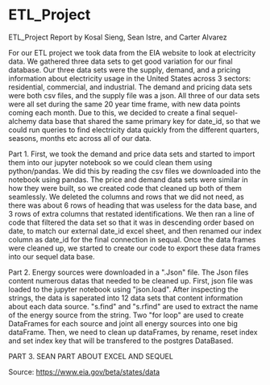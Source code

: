 # ETL_Project
ETL_Project Report by Kosal Sieng, Sean Istre, and Carter Alvarez

For our ETL project we took data from the EIA website to look at electricity data. We gathered three data sets to get good variation for our final database. Our three data sets were the supply, demand, and a pricing information about electricity usage in the United States across 3 sectors: residential, commercial, and industrial. The demand and pricing data sets were both csv files, and the supply file was a json. All three of our data sets were all set during the same 20 year time frame, with new data points coming each month. Due to this, we decided to create a final sequel-alchemy data base that shared the same primary key for date_id, so that we could run queries to find electricity data quickly from the different quarters, seasons, months etc across all of our data. 


Part 1. 
First, we took the demand and price data sets and started to import them into our jupyter notebook so we could clean them using python/pandas. We did this by reading the csv files we downloaded into the notebook using pandas. The price and demand data sets were similar in how they were built, so we created code that cleaned up both of them seamlessly. We deleted the columns and rows that we did not need, as there was about 6 rows of heading that was useless for the data base, and 3 rows of extra columns that restated identifications. We then ran a line of code that filtered the data set so that it was in descending order based on date, to match our external date_id excel sheet, and then renamed our index column as date_id for the final connection in sequal. Once the data frames were cleaned up, we started to create our code to export these data frames into our sequel data base.  


Part 2. Energy sources were downloaded in a ".Json" file. The Json files content numerous datas that needed to be cleaned up. First, json file was loaded to the jupyter notebook using "json.load". After inspecting the strings, the data is saperated into 12 data sets that content information about each data source. "s.find" and "s.rfind" are used to extract the name of the energy source from the string. Two "for loop" are used to create DataFrames for each source and joint all energy sources into one big dataFrame. Then, we need to clean up dataFrames, by rename, reset index and set index key that will be transfered to the postgres DataBased.


PART 3. SEAN PART ABOUT EXCEL AND SEQUEL


Source: https://www.eia.gov/beta/states/data

